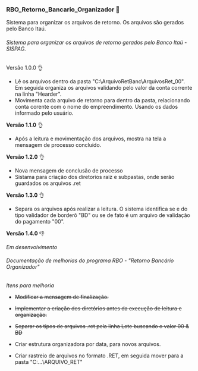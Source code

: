 ### RBO_Retorno_Bancario_Organizador 📂

Sistema para organizar os arquivos de retorno. Os arquivos são gerados pelo Banco Itaú.

###### Sistema para organizar os arquivos de retorno gerados pelo Banco Itaú - SISPAG.

Versão 1.0.0 👌

* Lê os arquivos dentro da pasta "C:\ArquivoRetBanc\ArquivosRet_00". Em seguida organiza os arquivos validando pelo valor da conta corrente na linha "Hearder".
* Movimenta cada arquivo de retorno para dentro da pasta, relacionando conta corente com o nome do empreendimento. Usando os dados informado pelo usuário.

**Versão 1.1.0** 👌

* Após a leitura e movimentação dos arquivos, mostra na tela a mensagem de processo concluído.

**Versão 1.2.0** 👌

* Nova mensagem de conclusão de processo
* Sistama para criação dos diretorios raiz e subpastas, onde serão guardados os arquivos .ret

**Versão 1.3.0** 👌

* Separa os arquivos após realizar a leitura. O sistema identifica se e do tipo validador de borderô "BD" ou se de fato é um arquivo de validação do pagamento "00".

**Versão 1.4.0** 👎

*Em desenvolvimento*

###### Documentação de melhorias do programa RBO - "Retorno Bancário Organizador"

*Itens para melhoria*

* ~~Modificar a mensagem de finalização.~~

* ~~Implementar a criação dos diretórios antes da execução de leitura e organização.~~

* ~~Separar os tipos de arquivos .ret pela linha Lote buscando o valor 00 & BD~~

* Criar estrutura organizadora por data, para novos arquivos.

* Criar rastreio de arquivos no formato .RET, em seguida mover para a pasta "C:...\ARQUIVO_RET"
